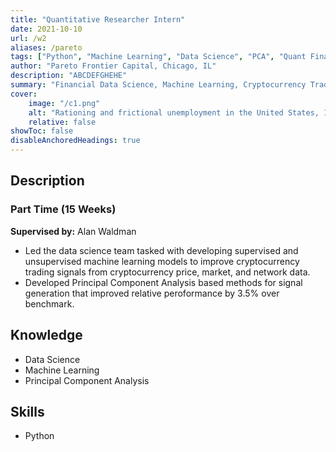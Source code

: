 ```yaml
---
title: "Quantitative Researcher Intern" 
date: 2021-10-10
url: /w2
aliases: /pareto
tags: ["Python", "Machine Learning", "Data Science", "PCA", "Quant Finance"]
author: "Pareto Frontier Capital, Chicago, IL"
description: "ABCDEFGHEHE" 
summary: "Financial Data Science, Machine Learning, Cryptocurrency Trading Signals" 
cover:
    image: "/c1.png"
    alt: "Rationing and frictional unemployment in the United States, 1964–2009"
    relative: false
showToc: false
disableAnchoredHeadings: true
---
```

## Description

### Part Time (15 Weeks)

**Supervised by:** Alan Waldman

+ Led the data science team tasked with developing supervised and unsupervised machine learning models to improve cryptocurrency trading signals from cryptocurrency price, market, and network data.
+ Developed Principal Component Analysis based methods for signal generation that improved relative peroformance by 3.5% over benchmark.

## Knowledge

+ Data Science
+ Machine Learning
+ Principal Component Analysis

## Skills

+ Python
